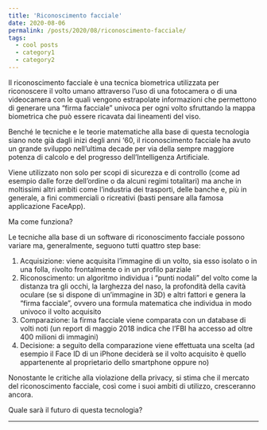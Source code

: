 ```yaml
---
title: 'Riconoscimento facciale'
date: 2020-08-06
permalink: /posts/2020/08/riconoscimento-facciale/
tags:
  - cool posts
  - category1
  - category2
---
```


Il riconoscimento facciale è una tecnica biometrica utilizzata per riconoscere il volto umano attraverso l’uso di una fotocamera o di una videocamera con le quali vengono estrapolate informazioni che permettono di generare una “firma facciale” univoca per ogni volto sfruttando la mappa biometrica che può essere ricavata dai lineamenti del viso.

Benché le tecniche e le teorie matematiche alla base di questa tecnologia siano note già dagli inizi degli anni ‘60, il riconoscimento facciale ha avuto un grande sviluppo nell’ultima decade per via della sempre maggiore potenza di calcolo e del progresso dell’Intelligenza Artificiale.

Viene utilizzato non solo per scopi di sicurezza e di controllo (come ad esempio dalle forze dell’ordine o da alcuni regimi totalitari) ma anche in moltissimi altri ambiti come l’industria dei trasporti, delle banche e, più in generale, a fini commerciali o ricreativi (basti pensare alla famosa applicazione FaceApp).

Ma come funziona?

Le tecniche alla base di un software di riconoscimento facciale possono variare ma, generalmente, seguono tutti quattro step base:

1) Acquisizione: viene acquisita l’immagine di un volto, sia esso isolato o in una folla, rivolto frontalmente o in un profilo parziale
2) Riconoscimento: un algoritmo individua i “punti nodali” del volto come la distanza tra gli occhi, la larghezza del naso, la profondità della cavità oculare (se si dispone di un’immagine in 3D) e altri fattori e genera la “firma facciale”, ovvero una formula matematica che individua in modo univoco il volto acquisito
3) Comparazione: la firma facciale viene comparata con un database di volti noti (un report di maggio 2018 indica che l’FBI ha accesso ad oltre 400 milioni di immagini)
4) Decisione: a seguito della comparazione viene effettuata una scelta (ad esempio il Face ID di un iPhone deciderà se il volto acquisito è quello appartenente al proprietario dello smartphone oppure no)

Nonostante le critiche alla violazione della privacy, si stima che il mercato del riconoscimento facciale, così come i suoi ambiti di utilizzo, cresceranno ancora.

Quale sarà il futuro di questa tecnologia?

------
